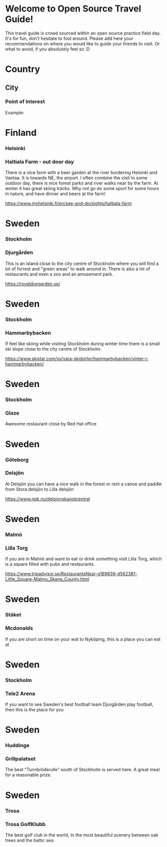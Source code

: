# Welcome to Open Source Travel Guide!

This travel guide is crowd sourced within an open source practice field day.
It's for fun, don't hesitate to fool around. Please add here your
recommendations on where you would like to guide your friends to visit. Or
what to avoid, if you absolutely feel so :D

# Country

## City

### Point of Interest

Example:

# Finland

### Helsinki

### Haltiala Farm - out door day

There is a nice farm with a beer garden at the river bordering Helsinki and
Vantaa. It is towards NE, the airport. I often combine the visit to some
outdoor day, there is nice forest parks and river walks near by the farm. At
winter it has great skiing tracks. Why not go do some sport for some hours in
nature, and have dinner and beers at the farm!

https://www.myhelsinki.fi/en/see-and-do/sights/haltiala-farm

# Sweden

### Stockholm

### Djurgården

This is an island close to the city centre of Stockholm where you will find a
lot of forrest and "green areas" to walk around in. There is also a lot of
restaurants and even a zoo and an amusement park.

https://royaldjurgarden.se/

# Sweden

### Stockholm

### Hammarbybacken

If feel like skiing while visiting Stockholm during winter time there is a small
ski slope close to the city centre of Stockholm.

https://www.skistar.com/sv/vara-skidorter/hammarbybacken/vinter-i-hammarbybacken/

# Sweden

### Stockholm

### Glaze

Awesome restaurant close by Red Hat office

# Sweden

### Göteborg

### Delsjön

At Delsjön you can have a nice walk in the forest or rent a canoe and paddle from Stora delsjön to Lilla delsjön 

https://www.npk.nu/delsjonskanotcentral


# Sweden

### Malmö

### Lilla Torg

If you are in Malmö and want to eat or drink something visit Lilla Torg, which
is a square filled with pubs and restaurants.

https://www.tripadvisor.se/RestaurantsNear-g189839-d562381-Little_Square-Malmo_Skane_County.html

# Sweden

### Stäket

### Mcdonalds

If you are short on time on your wat to Nyköping, this is a place you can eat at 


# Sweden

### Stockholm 

### Tele2 Arena

If you want to see Sweden's best football team Djurgården play football, then this is the place for you


# Sweden

### Huddinge 

### Grillpalatset

The best "Tunnbrödsrulle" south of Stockholm is served here. A great meal for a reasonable prize. 

# Sweden

### Trosa

### Trosa GolfKlubb

The best golf club in the world, In the most beautiful scenery between oak trees and the baltic sea


